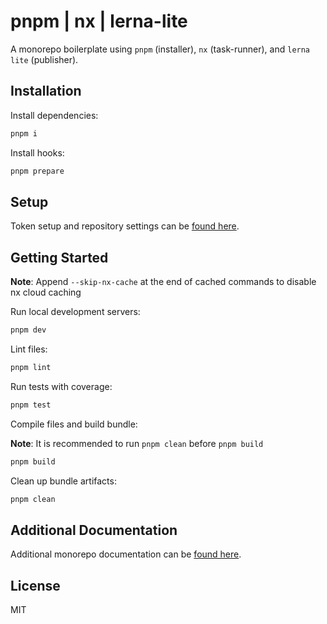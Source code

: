 # pnpm | nx | lerna-lite

A monorepo boilerplate using `pnpm` (installer), `nx` (task-runner), and `lerna lite` (publisher).

## Installation

Install dependencies:

```bash
pnpm i
```

Install hooks:

```bash
pnpm prepare
```

## Setup

Token setup and repository settings can be [found here](docs/repo/SETUP.md).

## Getting Started

**Note**: Append `--skip-nx-cache` at the end of cached commands to disable nx cloud caching

Run local development servers:

```bash
pnpm dev
```

Lint files:

```bash
pnpm lint
```

Run tests with coverage:

```bash
pnpm test
```

Compile files and build bundle:

**Note**: It is recommended to run `pnpm clean` before `pnpm build`

```bash
pnpm build
```

Clean up bundle artifacts:

```bash
pnpm clean
```

## Additional Documentation

Additional monorepo documentation can be [found here](docs/repo/README.md).

## License

MIT
